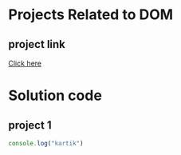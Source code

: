 # Projects Related to DOM

## project link
[Click here](https://stackblitz.com/edit/dom-project-chaiaurcode?file=index.html)

# Solution code

## project 1

```Javascript
console.log("kartik")
```
